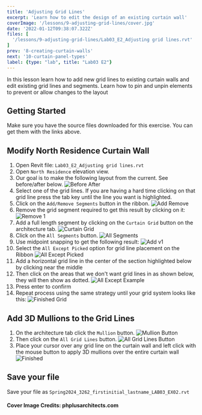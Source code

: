 ```yaml
---
title: 'Adjusting Grid Lines'
excerpt: 'Learn how to edit the design of an existing curtain wall'
coverImage: '/lessons/9-adjusting-grid-lines/cover.jpg'
date: '2022-01-12T09:38:07.322Z'
files: [
  '/lessons/9-adjusting-grid-lines/Lab03_E2_Adjusting grid lines.rvt'
]
prev: '8-creating-curtain-walls'
next: '10-curtain-panel-types'
label: {type: "lab", title: "Lab03 E2"}
---
```


In this lesson learn how to add new grid lines to existing curtain walls and edit existing grid lines and segments. Learn how to pin and unpin elements to prevent or allow changes to the layout

## Getting Started

Make sure you have the source files downloaded for this exercise. You can get them with the links above.

## Modify North Residence Curtain Wall

1. Open Revit file: ``Lab03_E2_Adjusting grid lines.rvt``
2. Open ``North Residence`` elevation view.
3. Our goal is to make the following layout from the current. See before/after below.
![Before After](/lessons/9-adjusting-grid-lines/before-after.png)
4. Select one of the grid lines. If you are having a hard time clicking on that grid line press the tab key until the line you want is highlighted.
5. Click on the ``Add/Remove Segments`` button in the ribbon.
![Add Remove](/lessons/9-adjusting-grid-lines/add-remove.png)
6. Remove the grid segment required to get this result by clicking on it:
![Remove 1](/lessons/9-adjusting-grid-lines/remove-1.png)
7. Add a full length segment by clicking on the ``Curtain Grid`` button on the architecture tab.
![Curtain Grid](/lessons/9-adjusting-grid-lines/curtain-grid.png)
8. Click on the ``All Segments`` button.
![All Segments](/lessons/9-adjusting-grid-lines/all-segments.png)
9. Use midpoint snapping to get the following result:
![Add v1](/lessons/9-adjusting-grid-lines/add-v-1.png)
10. Select the ``All Except Picked`` option for grid line placement on the Ribbon
![All Except Picked](/lessons/9-adjusting-grid-lines/all-except-picked.png)
11. Add a horizontal grid line in the center of the section highlighted below by clicking near the middle
12. Then click on the areas that we don't want grid lines in as shown below, they will then show as dotted.
![All Except Example](/lessons/9-adjusting-grid-lines/all-except.png)
13. Press enter to confirm
14. Repeat process using the same strategy until your grid system looks like this:
![Finished Grid](/lessons/9-adjusting-grid-lines/finished-grid.png)

## Add 3D Mullions to the Grid Lines

1. On the architecture tab click the ``Mullion`` button.
![Mullion Button](/lessons/9-adjusting-grid-lines/mullion-button.png)
2. Then click on the ``All Grid Lines`` button.
![All Grid Lines Button](/lessons/9-adjusting-grid-lines/all-grid-lines.png)
3. Place your cursor over any grid line on the curtain wall and left click with the mouse button to apply 3D mullions over the entire curtain wall
![Finished](/lessons/9-adjusting-grid-lines/final.png)

## Save your file

Save your file as ``Spring2024_3262_firstinitial_lastname_LAB03_EX02.rvt``

#### Cover Image Credits: phplusarchitects.com